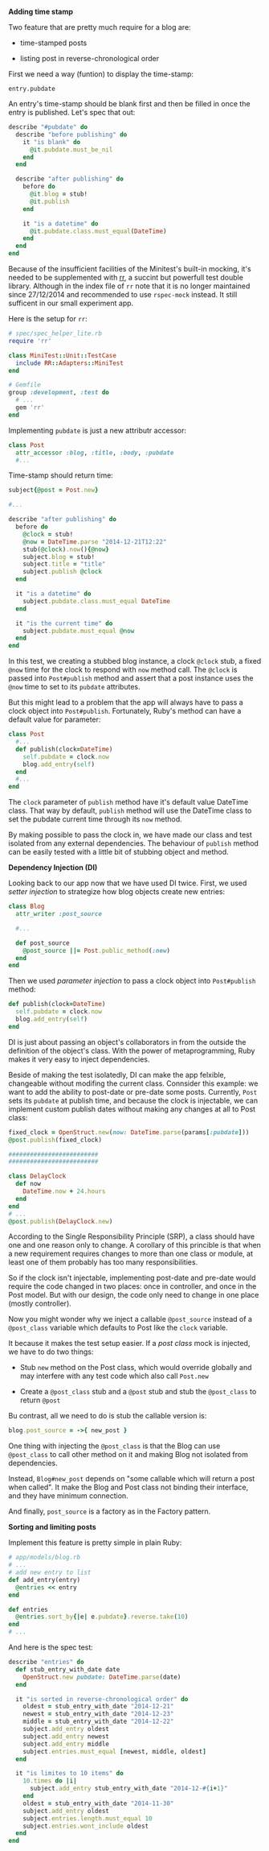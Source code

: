 **Adding time stamp**

Two feature that are pretty much require for a blog are:

  - time-stamped posts

  - listing post in reverse-chronological order

First we need a way (funtion) to display the time-stamp:

    entry.pubdate

An entry's time-stamp should be blank first and then be filled in once the entry is published. Let's spec that out:

```ruby
describe "#pubdate" do
  describe "before publishing" do
    it "is blank" do
      @it.pubdate.must_be_nil
    end
  end

  describe "after publishing" do
    before do
      @it.blog = stub!
      @it.publish
    end

    it "is a datetime" do
      @it.pubdate.class.must_equal(DateTime)
    end
  end
end
```

Because of the insufficient facilities of the Minitest's built-in mocking, it's needed to be supplemented with [rr](https://github.com/rr/rr), a succint but powerfull test double library. Although in the index file of `rr` note that it is no longer maintained since 27/12/2014 and recommended to use `rspec-mock` instead. It still sufficent in our small experiment app.

Here is the setup for `rr`:

```ruby
# spec/spec_helper_lite.rb
require 'rr'

class MiniTest::Unit::TestCase
  include RR::Adapters::MiniTest
end

# Gemfile
group :development, :test do
  # ...
  gem 'rr'
end
```

Implementing `pubdate` is just a new attributr accessor:

```ruby
class Post
  attr_accessor :blog, :title, :body, :pubdate
  #...
```

Time-stamp should return time:

```ruby
subject{@post = Post.new}

#...

describe "after publishing" do
  before do
    @clock = stub!
    @now = DateTime.parse "2014-12-21T12:22"
    stub(@clock).now(){@now}
    subject.blog = stub!
    subject.title = "title"
    subject.publish @clock
  end

  it "is a datetime" do
    subject.pubdate.class.must_equal DateTime
  end

  it "is the current time" do
    subject.pubdate.must_equal @now
  end
end
```

In this test, we creating a stubbed blog instance, a clock `@clock` stub, a fixed `@now` time for the clock to respond with `now` method call. The `@clock` is passed into `Post#publish` method and assert that a post instance uses the `@now` time to set to its `pubdate` attributes.

But this might lead to a problem that the app will always have to pass a clock object into `Post#publish`. Fortunately, Ruby's method can have a default value for parameter:

```ruby
class Post
  #...
  def publish(clock=DateTime)
    self.pubdate = clock.now
    blog.add_entry(self)
  end
  #...
end
```

The `clock` parameter of `publish` method have it's default value DateTime class. That way by default, `publish` method will use the DateTime class to set the pubdate current time through its `now` method.

By making possible to pass the clock in, we have made our class and test isolated from any external dependencies. The behaviour of `publish` method can be easily tested with a little bit of stubbing object and method.

**Dependency Injection (DI)**

Looking back to our app now that we have used DI twice. First, we used _setter injection_ to strategize how blog objects create new entries:

```ruby
class Blog
  attr_writer :post_source

  #...

  def post_source
    @post_source ||= Post.public_method(:new)
  end
end
```

Then we used _parameter injection_ to pass a clock object into `Post#publish` method:

```ruby
def publish(clock=DateTime)
  self.pubdate = clock.now
  blog.add_entry(self)
end
```

DI is just about passing an object's collaborators in from the outside the definition of the object's class. With the power of metaprogramming, Ruby makes it very easy to inject dependencies.

Beside of making the test isolatedly, DI can make the app felxible, changeable without modifing the current class. Connsider this example: we want to add the ability to post-date or pre-date some posts. Currently, `Post` sets its `pubdate` at publish time, and because the clock is injectable, we can implement custom publish dates without making any changes at all to Post class:

```ruby
fixed_clock = OpenStruct.new(now: DateTime.parse(params[:pubdate]))
@post.publish(fixed_clock)

#########################
#########################

class DelayClock
  def now
    DateTime.now + 24.hours
  end
end
# ...
@post.publish(DelayClock.new)
```

According to the Single Responsibility Principle (SRP), a class should have one and one reason only to change. A corollary of this princible is that when a new requirement requires changes to more than one class or module, at least one of them probably has too many responsibilities.

So if the clock isn't injectable, implementing post-date and pre-date would require the code changed in two places: once in controller, and once in the Post model. But with our design, the code only need to change in one place (mostly controller).

Now you might wonder why we inject a callable `@post_source` instead of a `@post_class` variable which defaults to Post like the `clock` variable.

It because it makes the test setup easier. If a _post class_ mock is injected, we have to do two things:

  - Stub `new` method on the Post class, which would override globally and may interfere with any test code which also call `Post.new`

  - Create a `@post_class` stub and a `@post` stub and stub the `@post_class` to return `@post`

Bu contrast, all we need to do is stub the callable version is:

```ruby
blog.post_source = ->{ new_post }
```

One thing with injecting the `@post_class` is that the Blog can use `@post_class` to call other method on it and making Blog not isolated from dependencies.

Instead, `Blog#new_post` depends on "some callable which will return a post when called". It make the Blog and Post class not binding their interface, and they have minimum connection.

And finally, `post_source` is a factory as in the Factory pattern.

**Sorting and limiting posts**

Implement this feature is pretty simple in plain Ruby:

```ruby
# app/models/blog.rb
# ...
# add new entry to list
def add_entry(entry)
  @entries << entry
end

def entries
  @entries.sort_by{|e| e.pubdate}.reverse.take(10)
end
# ...
```

And here is the spec test:

```ruby
describe "entries" do
  def stub_entry_with_date date
    OpenStruct.new pubdate: DateTime.parse(date)
  end

  it "is sorted in reverse-chronological order" do
    oldest = stub_entry_with_date "2014-12-21"
    newest = stub_entry_with_date "2014-12-23"
    middle = stub_entry_with_date "2014-12-22"
    subject.add_entry oldest
    subject.add_entry newest
    subject.add_entry middle
    subject.entries.must_equal [newest, middle, oldest]
  end

  it "is limites to 10 items" do
    10.times do |i|
      subject.add_entry stub_entry_with_date "2014-12-#{i+1}"
    end
    oldest = stub_entry_with_date "2014-11-30"
    subject.add_entry oldest
    subject.entries.length.must_equal 10
    subject.entries.wont_include oldest
  end
end
```
